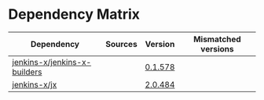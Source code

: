 # Dependency Matrix

Dependency | Sources | Version | Mismatched versions
---------- | ------- | ------- | -------------------
[jenkins-x/jenkins-x-builders](https://github.com/jenkins-x/jenkins-x-builders) |  | [0.1.578]() | 
[jenkins-x/jx](https://github.com/jenkins-x/jx) |  | [2.0.484](https://github.com/jenkins-x/jx/releases/tag/v2.0.484) | 
